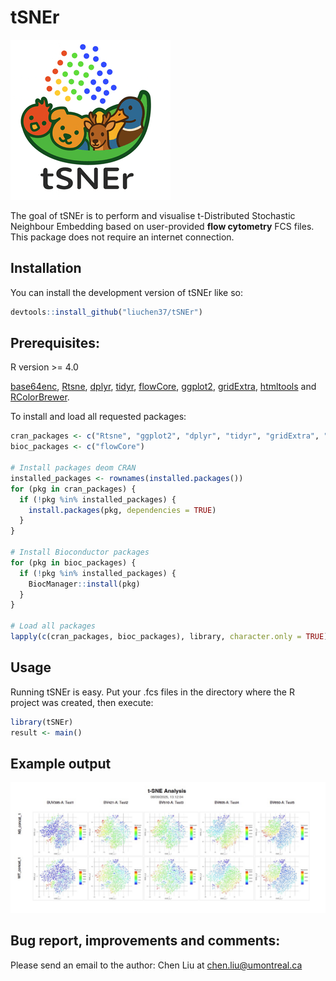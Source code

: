 
# tSNEr

![alt text](https://github.com/liuchen37/Pics/blob/main/tSNEr_logo_small.png?raw=true)

<!-- badges: start -->
<!-- badges: end -->

The goal of tSNEr is to perform and visualise t-Distributed Stochastic Neighbour Embedding based on user-provided **flow cytometry** FCS files. This package does not require an internet connection.

## Installation

You can install the development version of tSNEr like so:

``` r
devtools::install_github("liuchen37/tSNEr")
```

## Prerequisites:

R version >= 4.0

[base64enc](https://cran.r-project.org/web/packages/base64enc/index.html), [Rtsne](https://github.com/jkrijthe/Rtsne), [dplyr](https://github.com/tidyverse/dplyr), [tidyr](https://github.com/tidyverse/tidyr), [flowCore](https://github.com/RGLab/flowCore), [ggplot2](https://github.com/tidyverse/ggplot2), [gridExtra](https://github.com/sourcechord/GridExtra), [htmltools](https://github.com/rstudio/htmltools) and [RColorBrewer](https://github.com/cran/RColorBrewer).

To install and load all requested packages:

``` r
cran_packages <- c("Rtsne", "ggplot2", "dplyr", "tidyr", "gridExtra", "htmltools", "RColorBrewer", "base64enc")
bioc_packages <- c("flowCore")

# Install packages deom CRAN
installed_packages <- rownames(installed.packages())
for (pkg in cran_packages) {
  if (!pkg %in% installed_packages) {
    install.packages(pkg, dependencies = TRUE)
  }
}

# Install Bioconductor packages
for (pkg in bioc_packages) {
  if (!pkg %in% installed_packages) {
    BiocManager::install(pkg)
  }
}

# Load all packages
lapply(c(cran_packages, bioc_packages), library, character.only = TRUE)
```

## Usage

Running tSNEr is easy. Put your .fcs files in the directory where the R project was created, then execute:

``` r
library(tSNEr)
result <- main()
```

## Example output

![alt text](https://github.com/liuchen37/Pics/blob/main/exp_output_tsner.jpg?raw=true)

## Bug report, improvements and comments:

Please send an email to the author: Chen Liu at chen.liu@umontreal.ca
